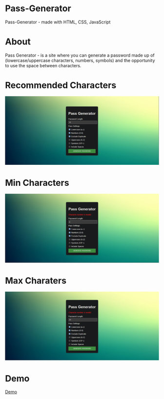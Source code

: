 ﻿# Pass-Generator

Pass-Generator - made with HTML, CSS, JavaScript

# About

Pass Generator - is a site where you can generate a password made up of (lowercase/uppercase characters, numbers, symbols) and the opportunity to use the space between characters.

# Recommended Characters

![screenshot 1](https://github.com/TiberiuTech/Pass-Generator/blob/main/Recommended%20Characters.jpg)

# Min Characters

![screenshot 2](https://github.com/TiberiuTech/Pass-Generator/blob/main/Min%20Characters.jpg)

# Max Charaters 

![screenshot 1](https://github.com/TiberiuTech/Pass-Generator/blob/main/Max%20Characters.jpg)

# Demo

[Demo](https://tiberiutech.github.io/Pass-Generator/)
